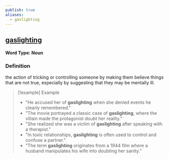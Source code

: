 ```yaml
---
publish: true
aliases:
  - gaslighting
---
```


## [gaslighting](https://dictionary.cambridge.org/dictionary/english/gaslighting)
#### Word Type: Noun
### Definition
the action of tricking or controlling someone by making them believe things that are not true, especially by suggesting that they may be mentally ill.

> [!example] Example
> 
> - "He accused her of **gaslighting** when she denied events he clearly remembered."
> - "The movie portrayed a classic case of **gaslighting**, where the villain made the protagonist doubt her reality."
> - "She realized she was a victim of **gaslighting** after speaking with a therapist."
> - "In toxic relationships, **gaslighting** is often used to control and confuse a partner."
> - "The term **gaslighting** originates from a 1944 film where a husband manipulates his wife into doubting her sanity."

